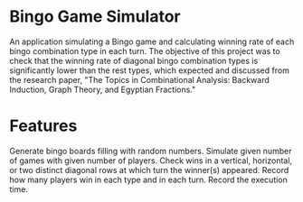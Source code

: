 # Bingo Game Simulator
An application simulating a Bingo game and calculating winning rate of each bingo combination type in each turn. The objective of this project was to check that the winning rate of diagonal bingo combination types is significantly lower than the rest types, which expected and discussed from the research paper, "The Topics in Combinational Analysis: Backward Induction, Graph Theory, and Egyptian Fractions." 
# Features
Generate bingo boards filling with random numbers. 
Simulate given number of games with given number of players. 
Check wins in a vertical, horizontal, or two distinct diagonal rows at which turn the winner(s) appeared. 
Record how many players win in each type and in each turn. Record the execution time.
